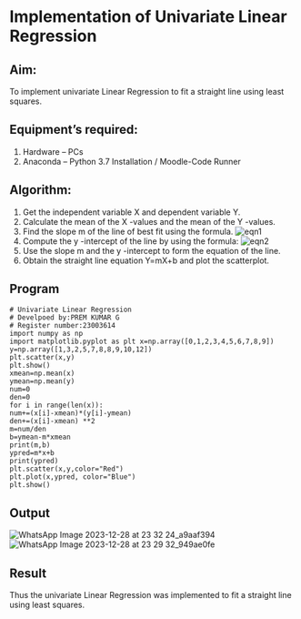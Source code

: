# Implementation of Univariate Linear Regression
## Aim:
To implement univariate Linear Regression to fit a straight line using least squares.
## Equipment’s required:
1.	Hardware – PCs
2.	Anaconda – Python 3.7 Installation / Moodle-Code Runner
## Algorithm:
1.	Get the independent variable X and dependent variable Y.
2.	Calculate the mean of the X -values and the mean of the Y -values.
3.	Find the slope m of the line of best fit using the formula.
 ![eqn1](./eq1.jpg)
4.	Compute the y -intercept of the line by using the formula:
![eqn2](./eq2.jpg)  
5.	Use the slope m and the y -intercept to form the equation of the line.
6.	Obtain the straight line equation Y=mX+b and plot the scatterplot.
## Program
```
# Univariate Linear Regression
# Develpoed by:PREM KUMAR G
# Register number:23003614
import numpy as np
import matplotlib.pyplot as plt x=np.array([0,1,2,3,4,5,6,7,8,9])
y=np.array([1,3,2,5,7,8,8,9,10,12])
plt.scatter(x,y)
plt.show()
xmean=np.mean(x)
ymean=np.mean(y)
num=0
den=0
for i in range(len(x)):
num+=(x[i]-xmean)*(y[i]-ymean)
den+=(x[i]-xmean) **2
m=num/den
b=ymean-m*xmean
print(m,b)
ypred=m*x+b
print(ypred)
plt.scatter(x,y,color="Red")
plt.plot(x,ypred, color="Blue")
plt.show()
```
## Output
![WhatsApp Image 2023-12-28 at 23 32 24_a9aaf394](https://github.com/PremkumarG3/Univariate-Linear-Regression/assets/138955646/b02689f9-6878-4853-8477-69ccb39bdfe6)
![WhatsApp Image 2023-12-28 at 23 29 32_949ae0fe](https://github.com/PremkumarG3/Univariate-Linear-Regression/assets/138955646/0e13d1d4-0c06-46b1-b966-adaf48d2a38d)
## Result
Thus the univariate Linear Regression was implemented to fit a straight line using least squares.
